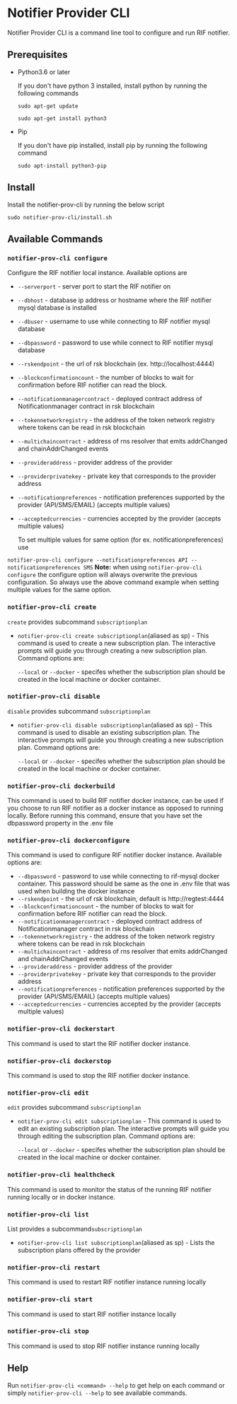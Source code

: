 # Notifier Provider CLI

Notifier Provider CLI is a command line tool to configure and run RIF notifier.

## Prerequisites

* Python3.6 or later

    If you don't have python 3 installed, install python by running the following commands
  
    ```sudo apt-get update```

    ```sudo apt-get install python3```


* Pip

    If you don't have pip installed, install pip by running the following command
  
    ```sudo apt-install python3-pip```

## Install

Install the notifier-prov-cli by running the below script 

```sudo notifier-prov-cli/install.sh``` 


## Available Commands

### `notifier-prov-cli configure`
Configure the RIF notifier local instance. Available options are
* `--serverport` - server port to start the RIF notifier on
* `--dbhost` - database ip address or hostname where the RIF notifier mysql database is installed
* `--dbuser` -  username to use while connecting to RIF notifier mysql database 
* `--dbpassword` -  password to use while connect to RIF notifier mysql database
* `--rskendpoint` -  the url of rsk blockchain (ex. http://localhost:4444)
* `--blockconfirmationcount` -  the number of blocks to wait for confirmation before RIF notifier can read the block.
* `--notificationmanagercontract` -  deployed contract address of Notificationmanager contract in rsk blockchain
* `--tokennetworkregistry` -  the address of the token network registry where tokens can be read in rsk blockchain
* `--multichaincontract` -  address of rns resolver that emits addrChanged and chainAddrChanged events
* `--provideraddress` -  provider address of the provider
* `--providerprivatekey` -  private key that corresponds to the provider address
* `--notificationpreferences` -  notification preferences supported by the provider (API/SMS/EMAIL) (accepts multiple values)
* `--acceptedcurrencies` -  currencies accepted by the provider (accepts multiple values)

   To set multiple values for same option (for ex. notificationpreferences) use

```notifier-prov-cli configure --notificationpreferences API --notificationpreferences SMS```
**Note:** when using ```notifier-prov-cli configure``` the configure option will always overwrite the previous configuration. So always use the above command example when setting multiple values for the same option.

### `notifier-prov-cli create`
`create` provides subcommand `subscriptionplan`
* `notifier-prov-cli create subscriptionplan`(aliased as sp)  - This command is used to create a new subscription plan. The interactive prompts will guide you through creating a new subscription plan. Command options are:
  
  `--local` or `--docker` - specifes whether the subscription plan should be created in the local machine or docker container.


### `notifier-prov-cli disable`
`disable` provides subcommand `subscriptionplan`
* `notifier-prov-cli disable subscriptionplan`(aliased as sp)  - This command is used to disable an existing subscription plan. The interactive prompts will guide you through creating a new subscription plan. Command options are:
  
    `--local` or `--docker` - specifes whether the subscription plan should be created in the local machine or docker container.

### `notifier-prov-cli dockerbuild`
This command is used to build RIF notifier docker instance, can be used if you choose to run RIF notifier as a docker instance as opposed to running locally. Before running this command, ensure that you have set the dbpassword property in the .env file

### `notifier-prov-cli dockerconfigure`
This command is used to configure RIF notifier docker instance. Available options are:

* `--dbpassword` -  password to use while connecting to rif-mysql docker container. This password should be same as the one in .env file that was used when building the docker instance
* `--rskendpoint` -  the url of rsk blockchain, default is http://regtest:4444
* `--blockconfirmationcount` -  the number of blocks to wait for confirmation before RIF notifier can read the block.
* `--notificationmanagercontract` -  deployed contract address of Notificationmanager contract in rsk blockchain
* `--tokennetworkregistry` -  the address of the token network registry where tokens can be read in rsk blockchain
* `--multichaincontract` -  address of rns resolver that emits addrChanged and chainAddrChanged events
* `--provideraddress` -  provider address of the provider
* `--providerprivatekey` -  private key that corresponds to the provider address
* `--notificationpreferences` -  notification preferences supported by the provider (API/SMS/EMAIL) (accepts multiple values)
* `--acceptedcurrencies` -  currencies accepted by the provider (accepts multiple values)


### `notifier-prov-cli dockerstart`
This command is used to start the RIF notifier docker instance. 

### `notifier-prov-cli dockerstop`
This command is used to stop the RIF notifier docker instance.


### `notifier-prov-cli edit`
`edit` provides subcommand `subscriptionplan`
* `notifier-prov-cli edit subscriptionplan` - This command is used to edit an existing subscription plan. The interactive prompts will guide you through editing the subscription plan. Command options are:

  `--local` or `--docker` - specifes whether the subscription plan should be created in the local machine or docker container.


### `notifier-prov-cli healthcheck`
This command is used to monitor the status of the running RIF notifier running locally or in docker instance. 

### `notifier-prov-cli list`
List provides a subcommand`subscriptionplan`
* `notifier-prov-cli list subscriptionplan`(aliased as sp)  - Lists the subscription plans offered by the provider

### `notifier-prov-cli restart`
This command is used to restart RIF notifier instance running locally

### `notifier-prov-cli start`
This command is used to start RIF notifier instance locally

### `notifier-prov-cli stop`
This command is used to stop RIF notifier instance running locally

## Help
Run `notifier-prov-cli <command> --help` to get help on each command or simply `notifier-prov-cli --help` to see available commands.
